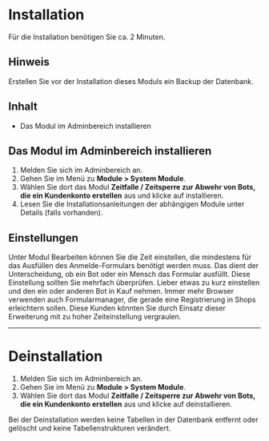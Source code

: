 # Installation
Für die Installation benötigen Sie ca. 2 Minuten.

## Hinweis
Erstellen Sie vor der Installation dieses Moduls ein Backup der Datenbank.

## Inhalt
- Das Modul im Adminbereich installieren

## Das Modul im Adminbereich installieren
1. Melden Sie sich im Adminbereich an.
2. Gehen Sie im Menü zu **Module > System Module**.
3. Wählen Sie dort das Modul **Zeitfalle / Zeitsperre zur Abwehr von Bots, die ein Kundenkonto erstellen** aus und klicke auf installieren.
4. Lesen Sie die Installationsanleitungen der abhängigen Module unter Details (falls vorhanden).

## Einstellungen
Unter Modul Bearbeiten können Sie die Zeit einstellen, die mindestens für das Ausfüllen des Anmelde-Formulars benötigt werden muss.
Das dient der Unterscheidung, ob ein Bot oder ein Mensch das Formular ausfüllt. Diese Einstellung sollten Sie mehrfach überprüfen.
Lieber etwas zu kurz einstellen und den ein oder anderen Bot in Kauf nehmen. Immer mehr Browser verwenden auch Formularmanager, die
gerade eine Registrierung in Shops erleichtern sollen. Diese Kunden könnten Sie durch Einsatz dieser Erweiterung mit zu hoher Zeiteinstellung
vergraulen.

---

# Deinstallation
1. Melden Sie sich im Adminbereich an.
2. Gehen Sie im Menü zu **Module > System Module**.
3. Wählen Sie dort das Modul **Zeitfalle / Zeitsperre zur Abwehr von Bots, die ein Kundenkonto erstellen** aus und klicke auf deinstallieren.

Bei der Deinstallation werden keine Tabellen in der Datenbank entfernt oder gelöscht und keine Tabellenstrukturen verändert.
